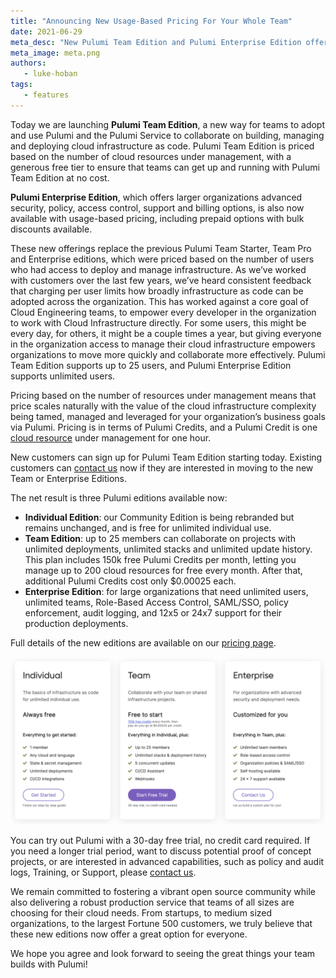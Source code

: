 ```yaml
---
title: "Announcing New Usage-Based Pricing For Your Whole Team"
date: 2021-06-29
meta_desc: "New Pulumi Team Edition and Pulumi Enterprise Edition offer usage-based pricing for your whole team"
meta_image: meta.png
authors:
   - luke-hoban
tags:
   - features
---
```


Today we are launching **Pulumi Team Edition**, a new way for teams to adopt and use Pulumi and the Pulumi Service to collaborate on building, managing and deploying cloud infrastructure as code. Pulumi Team Edition is priced based on the number of cloud resources under management, with a generous free tier to ensure that teams can get up and running with Pulumi Team Edition at no cost.

**Pulumi Enterprise Edition**, which offers larger organizations advanced security, policy, access control, support and billing options, is also now available with usage-based pricing, including prepaid options with bulk discounts available.

<!--more-->

These new offerings replace the previous Pulumi Team Starter, Team Pro and Enterprise editions, which were priced based on the number of users who had access to deploy and manage infrastructure.  As we’ve worked with customers over the last few years, we’ve heard consistent feedback that charging per user limits how broadly infrastructure as code can be adopted across the organization.  This has worked against a core goal of Cloud Engineering teams, to empower every developer in the organization to work with Cloud Infrastructure directly.  For some users, this might be every day, for others, it might be a couple times a year, but giving everyone in the organization access to manage their cloud infrastructure empowers organizations to move more quickly and collaborate more effectively.  Pulumi Team Edition supports up to 25 users, and Pulumi Enterprise Edition supports unlimited users.

Pricing based on the number of resources under management means that price scales naturally with the value of the cloud infrastructure complexity being tamed, managed and leveraged for your organization’s business goals via Pulumi.  Pricing is in terms of Pulumi Credits, and a Pulumi Credit is one [cloud resource](https://www.pulumi.com/docs/intro/concepts/resources/) under management for one hour.

New customers can sign up for Pulumi Team Edition starting today.  Existing customers can [contact us](https://www.pulumi.com/contact/) now if they are interested in moving to the new Team or Enterprise Editions. 

The net result is three Pulumi editions available now:
* **Individual Edition**: our Community Edition is being rebranded but remains unchanged, and is free for unlimited individual use.
* **Team Edition**: up to 25 members can collaborate on projects with unlimited deployments, unlimited stacks and unlimited update history. This plan includes 150k free Pulumi Credits per month, letting you manage up to 200 cloud resources for free every month. After that, additional Pulumi Credits cost only $0.00025 each. 
* **Enterprise Edition**: for large organizations that need unlimited users, unlimited teams, Role-Based Access Control, SAML/SSO, policy enforcement, audit logging, and 12x5 or 24x7 support for their production deployments.

Full details of the new editions are available on our [pricing page](https://www.pulumi.com/pricing/).

![Pricing Page](pricing-page.png)

You can try out Pulumi with a 30-day free trial, no credit card required. If you need a longer trial period, want to discuss potential proof of concept projects, or are interested in advanced capabilities, such as policy and audit logs, Training, or Support, please [contact us](https://www.pulumi.com/contact/).

We remain committed to fostering a vibrant open source community while also delivering a robust production service that teams of all sizes are choosing for their cloud needs. From startups, to medium sized organizations, to the largest Fortune 500 customers, we truly believe that these new editions now offer a great option for everyone.

We hope you agree and look forward to seeing the great things your team builds with Pulumi!
